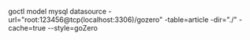 goctl model mysql datasource -url="root:123456@tcp(localhost:3306)/gozero" -table=article -dir="./" -cache=true --style=goZero
